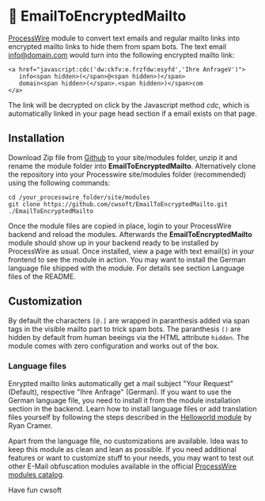 # 📧 EmailToEncryptedMailto

[ProcessWire](https://processwire.com) module to convert text emails and regular mailto links into encrypted mailto links to hide them from spam bots. The text email info@domain.com would turn into the following encrypted mailto link:

```
<a href="javascript:cdc('dw:ckfv:e.frzfdw:esyfd','Ihre AnfrageV')">
   info<span hidden>(</span>@<span hidden>)</span>
   domain<span hidden>(</span>.<span hidden>)</span>com
</a>
```

The link will be decrypted on click by the Javascript method _cdc_, which is automatically linked in your page head section if a email exists on that page. 

## Installation

Download Zip file from [Github](https://github.com/cwsoft/EmailToEncryptedMailto/releases) to your site/modules folder, unzip it and rename the module folder into **EmailToEncryptedMailto**. Alternatively clone the repository into your Processwire site/modules folder (recommended) using the following commands:

```
cd /your_processwire_folder/site/modules
git clone https://github.com/cwsoft/EmailToEncryptedMailto.git ./EmailToEncryptedMailto
```

Once the module files are copied in place, login to your ProcessWire backend and reload the modules. Afterwards the **EmailToEncryptedMailto** module should show up in your backend ready to be installed by ProcessWire as usual. Once installed, view a page with text email(s) in your frontend to see the module in action. You may want to install the German language file shipped with the module. For details see section Language files of the README.

## Customization

By default the characters `[@.]` are wrapped in paranthesis added via span tags in the visible mailto part to trick spam bots. The paranthesis `()` are hidden by default from human beeings via the HTML attribute `hidden`. The module comes with zero configuration and works out of the box.

### Language files

Enrypted mailto links automatically get a mail subject "Your Request" (Default), respective "Ihre Anfrage" (German). If you want to use the German language file, you need to install it from the module installation section in the backend. Learn how to install language files or add translation files yourself by following the steps described in the [Helloworld module](https://processwire.com/modules/helloworld/) by Ryan Cramer.

Apart from the language file, no customizations are available. Idea was to keep this module as clean and lean as possible. If you need additional features or want to customize stuff to your needs, you may want to test out other E-Mail obfuscation modules available in the official [ProcessWire modules catalog](https://processwire.com/modules/category/email/).

Have fun
cwsoft
